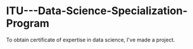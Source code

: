 # ITU---Data-Science-Specialization-Program
To obtain certificate of expertise in data science, I've made a project.
